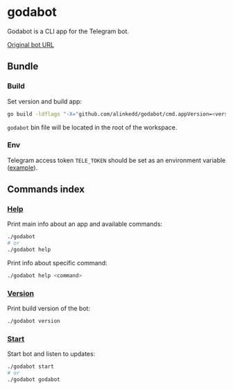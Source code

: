 # godabot

Godabot is a CLI app for the Telegram bot.

[Original bot URL](https://t.me/alinkedd_godabot)

## Bundle

### Build

Set version and build app:

```sh
go build -ldflags "-X="github.com/alinkedd/godabot/cmd.appVersion=<version>
```

`godabot` bin file will be located in the root of the workspace.

### Env

Telegram access token `TELE_TOKEN` should be set as an environment variable ([example](HISTORY.md#step-3)).

## Commands index

### [Help](./cmd/root.go)

Print main info about an app and available commands:

```sh
./godabot
# or
./godabot help
```

Print info about specific command:

```sh
./godabot help <command>
```

### [Version](./cmd/version.go)

Print build version of the bot:

```sh
./godabot version
```

### [Start](./cmd/godabot.go)

Start bot and listen to updates:

```sh
./godabot start
# or
./godabot godabot
```
